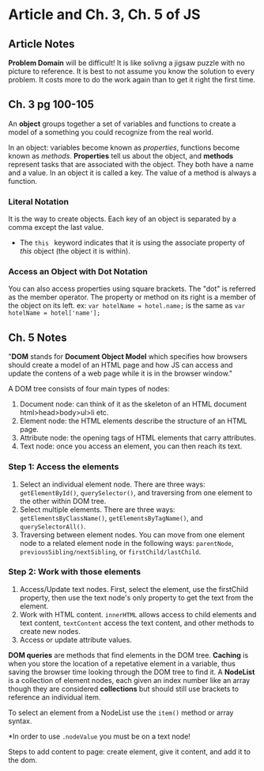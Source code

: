 # Article and Ch. 3, Ch. 5 of JS

## Article Notes
**Problem Domain** will be difficult! It is like solivng a jigsaw puzzle with no picture to reference. It is best to not assume you know the solution to every problem. It costs more to do the work again than to get it right the first time. 

## Ch. 3 pg 100-105

An **object** groups together a set of variables and functions to create a model of a something you could recognize from the real world. 

In an object: variables become known as *properties*, functions become known as *methods*. **Properties** tell us about the object, and **methods** represent tasks that are associated with the object. They both have a name and a value. In an object it is called a key. The value of a method is always a function. 

### Literal Notation
It is the way to create objects. Each key of an object is separated by a comma except the last value. 

* The `this ` keyword indicates that it is using the associate property of *this* object (the object it is within).

### Access an Object with Dot Notation
You can also access properties using square brackets. The "dot" is referred as the member operator. The property or method on its right is a member of the object on its left. ex: `var hotelName = hotel.name;` is the same as `var hotelName = hotel['name'];`
## Ch. 5 Notes
"**DOM** stands for **Document Object Model** which specifies how browsers should create a model of an HTML page and how JS can access and update the contens of a web page while it is in the browser window." 

A DOM tree consists of four main types of nodes:
1. Document node: can think of it as the skeleton of an HTML document html>head>body>ul>li etc.
1. Element node: the HTML elements describe the structure of an HTML page.
1. Attribute node: the opening tags of HTML elements that carry attributes.
1. Text node: once you access an element, you can then reach its text. 

### Step 1: Access the elements
1. Select an individual element node. There are three ways: `getElementById()`, `querySelector()`, and traversing from one element to the other within DOM tree.
1. Select multiple elements. There are three ways: `getElementsByClassName()`, `getElementsByTagName()`, and `querySelectorAll()`.
1. Traversing between element nodes. You can move from one element node to a related element node in the following ways: `parentNode`, `previousSibling/nextSibling`, or `firstChild/lastChild`. 

### Step 2: Work with those elements
1. Access/Update text nodes. First, select the element, use the firstChild property, then use the text node's only property to get the text from the element. 
1. Work with HTML content. `innerHTML` allows access to child elements and text content, `textContent` access the text content, and other methods to create new nodes. 
1. Access or update attribute values. 

**DOM queries** are methods that find elements in the DOM tree. **Caching** is when you store the location of a repetative element in a variable, thus saving the browser time looking through the DOM tree to find it. A **NodeList** is a collection of element nodes, each given an index number like an array though they are considered **collections** but should still use brackets to reference an individual item. 

To select an element from a NodeList use the `item()` method or array syntax. 

*In order to use `.nodeValue` you must be on a text node!

Steps to add content to page: create element, give it content, and add it to the dom. 